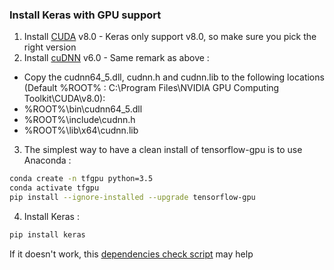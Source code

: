 ### Install Keras with GPU support

1. Install [CUDA](https://developer.nvidia.com/cuda-toolkit) v8.0 - Keras only support v8.0, so make sure you pick the right version
2. Install [cuDNN](https://developer.nvidia.com/cudnn) v6.0 - Same remark as above :
 * Copy the cudnn64_5.dll, cudnn.h and cudnn.lib to the following locations (Default %ROOT% : C:\Program Files\NVIDIA GPU Computing Toolkit\CUDA\v8.0):
  * %ROOT%\bin\cudnn64_5.dll
  * %ROOT%\include\cudnn.h
  * %ROOT%\lib\x64\cudnn.lib
3. The simplest way to have a clean install of tensorflow-gpu is to use Anaconda :
  ```bash
  conda create -n tfgpu python=3.5
  conda activate tfgpu
  pip install --ignore-installed --upgrade tensorflow-gpu
  ```
4. Install Keras :
 ```bash
 pip install keras
 ```

If it doesn't work, this [dependencies check script](https://gist.github.com/mrry/ee5dbcfdd045fa48a27d56664411d41c) may help
